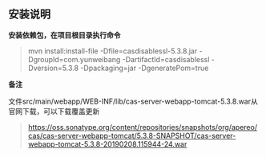 ## 安装说明

**安装依赖包，在项目根目录执行命令**
>mvn install:install-file -Dfile=casdisablessl-5.3.8.jar -DgroupId=com.yunweibang -DartifactId=casdisablessl -Dversion=5.3.8 -Dpackaging=jar -DgeneratePom=true

**备注**

文件src/main/webapp/WEB-INF/lib/cas-server-webapp-tomcat-5.3.8.war从官网下载，可以下载覆盖更新
>https://oss.sonatype.org/content/repositories/snapshots/org/apereo/cas/cas-server-webapp-tomcat/5.3.8-SNAPSHOT/cas-server-webapp-tomcat-5.3.8-20190208.115944-24.war
